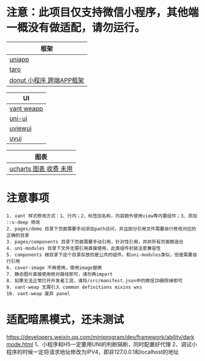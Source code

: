 # 注意：此项目仅支持微信小程序，其他端一概没有做适配，请勿运行。

| 框架                                                              |
|-----------------------------------------------------------------|
| [uniapp](https://uniapp.dcloud.net.cn/)                         |
| [taro](https://taro.zone/)                                      |
| [donut 小程序 跨端APP框架](https://dev.weixin.qq.com/products/miniapp) |

| UI                                                 |
|----------------------------------------------------|
| [vant weapp](https://github.com/youzan/vant-weapp) |
| [uni-ui](https://github.com/dcloudio/uni-ui)       |
| [uviewui](https://www.uviewui.com/)                |
| [uvui](https://www.uvui.cn/)                       |

| 图表                                               |
|--------------------------------------------------|
| [ucharts 图表 收费 未用](https://www.ucharts.cn/v2/#/) |

# 注意事项
```text
1. vant 样式修改方式：1、行内；2、标签加名称，内容额外使用view等内置组件；3、添加 ::v-deep 修改
2. pages/demo 目录下页面需要手动添加path访问，并且部分引用文件需要自行修改对应的正确的目录
3. pages/components 目录下页面需要手动引用，针对性引用，并非所有页面都适合
4. uni-modules 目录下文件无需引用直接使用，此类组件封装注意兼容性
5. components 根目录下这个目录存放的是公共的组件，和uni-modules类似，但是需要自行引用
6. cover-image 不再使用，使用image替换
7. 静态图片直接使用绝对路径即可，请勿再import
8. 如果无法正常打开开发者工具，请将/src/manifest.json中的微信ID删除掉即可
9. vant-weap 无需引入 common definitions mixins wxs
10. vant-weap 废弃 panel
```

# 适配暗黑模式，还未测试

https://developers.weixin.qq.com/miniprogram/dev/framework/ability/darkmode.html
1、小程序和H5一定要用UNI的判断隔断，同时配置好代理
2、调试小程序的时候一定将请求地址修改为IPV4，即非127.0.0.1和localhost的地址

[//]: # (__UNI__C9F9D0B)
